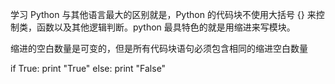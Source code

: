 学习 Python 与其他语言最大的区别就是，Python 的代码块不使用大括号 {} 来控制类，函数以及其他逻辑判断。python 最具特色的就是用缩进来写模块。

缩进的空白数量是可变的，但是所有代码块语句必须包含相同的缩进空白数量

if True:
	print "True"
else:
	print "False"